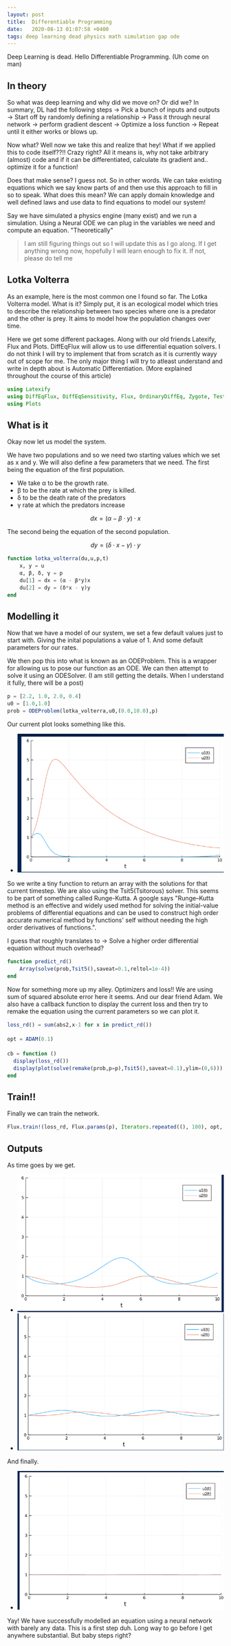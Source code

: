 ```yaml
---
layout: post
title:  Differentiable Programming
date:   2020-08-13 01:07:58 +0400
tags: deep learning dead physics math simulation gap ode
---
```


Deep Learning is dead. Hello Differentiable Programming. (Uh come on man)

## In theory

So what was deep learning and why did we move on? Or did we?
In summary, DL had the following steps -> Pick a bunch of inputs and outputs -> Start off by randomly defining a relationship -> Pass it through neural network -> perform gradient descent -> Optimize a loss function -> Repeat until it either works or blows up.

Now what? Well now we take this and realize that hey! What if we applied this to code itself??!! Crazy right? All it means is, why not take arbitrary (almost) code and if it can be differentiated, calculate its gradient and.. optimize it for a function!

Does that make sense? I guess not. So in other words. We can take existing equations which we say know parts of and then use this approach to fill in so to speak. What does this mean? We can apply domain knowledge and well defined laws and use data to find equations to model our system!

Say we have simulated a physics engine (many exist) and we run a simulation. Using a Neural ODE we can plug in the variables we need and compute an equation. "Theoretically"

> I am still figuring things out so I will update this as I go along. If I get anything wrong now, hopefully I will learn enough to fix it. If not, please do tell me 

## Lotka Volterra

As an example, here is the most common one I found so far. The Lotka Volterra model. What is it? 
Simply put, it is an ecological model which tries to describe the relationship between two species where one is a predator and the other is prey. It aims to model how the population changes over time.

Here we get some different packages. Along with our old friends Latexify, Flux and Plots.
DiffEqFlux will allow us to use differential equation solvers. I do not think I will try to implement that from scratch as it is currently wayy out of scope for me.
The only major thing I will try to atleast understand and write in depth about is Automatic Differentiation. (More explained throughout the course of this article)

```julia
using Latexify
using DiffEqFlux, DiffEqSensitivity, Flux, OrdinaryDiffEq, Zygote, Test
using Plots
```
## What is it
Okay now let us model the system.

We have two populations and so we need two starting values which we set as x and y.
We will also define a few parameters that we need.
The first being the equation of the first population. 

- We take α to be the growth rate.
- β to be the rate at which the prey is killed.
- δ to be the death rate of the predators
- γ rate at which the predators increase

$$dx = \left( \alpha - \beta \cdot y \right) \cdot x$$

The second being the equation of the second population.

$$dy = \left( \delta \cdot x - \gamma \right) \cdot y$$

```julia
function lotka_volterra(du,u,p,t)
    x, y = u
    α, β, δ, γ = p
    du[1] = dx = (α - β*y)x
    du[2] = dy = (δ*x - γ)y
end
```
## Modelling it

Now that we have a model of our system, we set a few default values just to start with. Giving the inital populations a value of 1. And some default parameters for our rates. 

We then pop this into what is known as an ODEProblem. This is a wrapper for allowing us to pose our function as an ODE. We can then attempt to solve it using an ODESolver. (I am still getting the details. When I understand it fully, there will be a post)

```julia
p = [2.2, 1.0, 2.0, 0.4]
u0 = [1.0,1.0]
prob = ODEProblem(lotka_volterra,u0,(0.0,10.0),p)
```

Our current plot looks something like this.
- ![im](/img/dif1.png)

So we write a tiny function to return an array with the solutions for that current timestep. We are also using the Tsit5(Tsitorous) solver. This seems to be part of something called Runge-Kutta. 
A google says "Runge–Kutta method is an effective and widely used method for solving the initial-value problems of differential equations and can be used to construct high order accurate numerical method by functions' self without needing the high order derivatives of functions.".

I guess that roughly translates to -> Solve a higher order differential equation without much overhead?

```julia
function predict_rd()
    Array(solve(prob,Tsit5(),saveat=0.1,reltol=1e-4))
end
```
Now for something more up my alley. Optimizers and loss!! We are using sum of squared absolute error here it seems. And our dear friend Adam.
We also have a callback function to display the current loss and then try to remake the equation using the current parameters so we can plot it.

``` julia
loss_rd() = sum(abs2,x-1 for x in predict_rd())

opt = ADAM(0.1)

cb = function ()
  display(loss_rd())
  display(plot(solve(remake(prob,p=p),Tsit5(),saveat=0.1),ylim=(0,6)))
end
```
## Train!!
Finally we can train the network.

```julia
Flux.train!(loss_rd, Flux.params(p), Iterators.repeated((), 100), opt, cb = cb)
```

## Outputs
As time goes by we get. 
- ![im](/img/dif2.png)
- ![im](/img/dif3.png)

And finally.

- ![im](/img/dif4.png)

Yay! We have successfully modelled an equation using a neural network with barely any data. This is a first step duh. Long way to go before I get anywhere substantial. But baby steps right?

